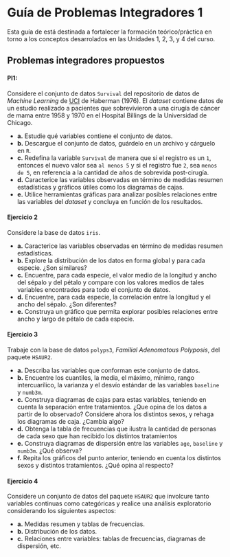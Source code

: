 # **Guía de Problemas Integradores 1**

Esta guía de está destinada a fortalecer la formación teórico/práctica en torno a los conceptos desarrolados en las Unidades 1, 2, 3, y 4 del curso.

## Problemas integradores propuestos

#### PI1:

Considere el conjunto de datos `Survival` del repositorio de datos de *Machine Learning* de [UCI](https://archive.ics.uci.edu/ml/index.php) de Haberman (1976). El *dataset* contiene datos de un estudio realizado a pacientes que sobrevivieron a una cirugía de cáncer de mama entre 1958 y 1970 en el Hospital Billings de la Universidad de Chicago.

- **a.** Estudie qué variables contiene el conjunto de datos.
- **b.** Descargue el conjunto de datos, guárdelo en un archivo y cárguelo en `R`.
- **c.** Redefina la variable `Survival` de manera que si el registro es un `1`, entonces el nuevo valor sea `al menos 5` y si el registro fue `2`, sea `menos de 5`, en referencia a la cantidad de años de sobrevida post-cirugía.
- **d.** Caracterice las variables observadas en término de medidas resumen estadísticas y gráficos útiles como los diagramas de cajas.
- **e.** Utilice herramientas gráficas para analizar posibles relaciones entre las variables del *dataset* y concluya en función de los resultados.


#### Ejercicio 2
Considere la base de datos `iris`.
- **a.** Caracterice las variables observadas en término de medidas resumen estadísticas.
- **b.** Explore la distribución de los datos en forma global y para cada especie. ¿Son similares?
- **c.** Encuentre, para cada especie, el valor medio de la longitud  y ancho del sépalo y del pétalo y compare con los valores medios de tales variables encontrados para todo el conjunto de datos.
- **d.** Encuentre, para cada especie, la correlación entre la longitud y el ancho del sépalo. ¿Son diferentes?
- **e.** Construya un gráfico que permita explorar posibles relaciones entre ancho y largo de pétalo de cada especie.

#### Ejercicio 3
Trabaje con la base de datos `polyps3`, *Familial Adenomatous Polyposis*, del paquete `HSAUR2`.
- **a.** Describa las variables que conforman este conjunto de datos.
- **b.** Encuentre los cuantiles, la media, el máximo, mínimo, rango intercuarílico, la varianza y el desvío estándar de las variables `baseline` y `numb3m`.
- **c.** Construya diagramas de cajas para estas variables, teniendo en cuenta la separación entre tratamientos. ¿Que opina de los datos a partir de lo observado? Considere ahora los distintos sexos, y rehaga los diagramas de caja. ¿Cambia algo?
- **d.** Obtenga la tabla de frecuencias que ilustra la cantidad de personas de cada sexo que han recibido los distintos tratamientos
- **e.** Construya diagramas de dispersión entre las variables `age`, `baseline` y `numb3m`. ¿Qué observa?
- **f.** Repita los gráficos del punto anterior, teniendo en cuenta los distintos sexos y distintos tratamientos. ¿Qué opina al respecto?

#### Ejercicio 4
Considere un conjunto de datos del paquete `HSAUR2` que involcure tanto variables continuas como categóricas y realice una análisis exploratorio considerando los siguientes aspectos:
- **a.** Medidas resumen y tablas de frecuencias.
- **b.** Distribución de los datos.
- **c.** Relaciones entre variables: tablas de frecuencias, diagramas de dispersión, etc.
